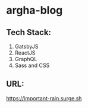 # argha-blog

## Tech Stack:
1. GatsbyJS
2. ReactJS
3. GraphQL
4. Sass and CSS

## URL:
https://important-rain.surge.sh
